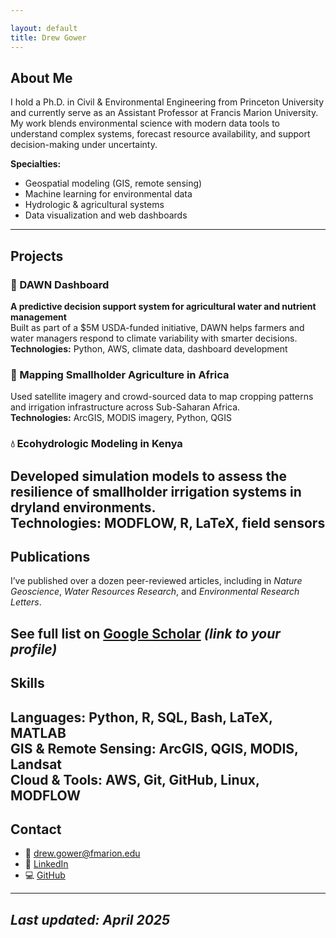 ```yaml
---

layout: default
title: Drew Gower
---
```


## About Me
I hold a Ph.D. in Civil & Environmental Engineering from Princeton University and currently serve as an Assistant Professor at Francis Marion University. My work blends environmental science with modern data tools to understand complex systems, forecast resource availability, and support decision-making under uncertainty.

**Specialties:**
- Geospatial modeling (GIS, remote sensing)
- Machine learning for environmental data
- Hydrologic & agricultural systems
- Data visualization and web dashboards
---

## Projects
### 🌾 DAWN Dashboard
**A predictive decision support system for agricultural water and nutrient management**  
Built as part of a $5M USDA-funded initiative, DAWN helps farmers and water managers respond to climate variability with smarter decisions.  
**Technologies:** Python, AWS, climate data, dashboard development

### 📍 Mapping Smallholder Agriculture in Africa
Used satellite imagery and crowd-sourced data to map cropping patterns and irrigation infrastructure across Sub-Saharan Africa.  
**Technologies:** ArcGIS, MODIS imagery, Python, QGIS

### 💧 Ecohydrologic Modeling in Kenya
Developed simulation models to assess the resilience of smallholder irrigation systems in dryland environments.  
**Technologies:** MODFLOW, R, LaTeX, field sensors
---

## Publications
I’ve published over a dozen peer-reviewed articles, including in *Nature Geoscience*, *Water Resources Research*, and *Environmental Research Letters*.

See full list on [Google Scholar](https://scholar.google.com/) *(link to your profile)*
---

## Skills
**Languages:** Python, R, SQL, Bash, LaTeX, MATLAB  
**GIS & Remote Sensing:** ArcGIS, QGIS, MODIS, Landsat  
**Cloud & Tools:** AWS, Git, GitHub, Linux, MODFLOW
---

## Contact
- 📧 [drew.gower@fmarion.edu](mailto:drew.gower@fmarion.edu)  
- 🔗 [LinkedIn](https://www.linkedin.com/in/drew-gower-5b8237a9) 
- 💻 [GitHub](https://github.com/dbg6y) 
---

_Last updated: April 2025_
---

